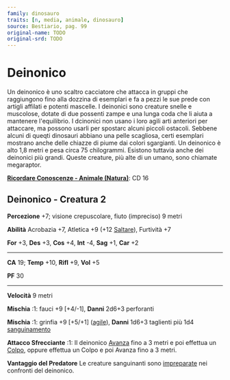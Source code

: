 ```yaml
---
family: dinosauro
traits: [n, media, animale, dinosauro]
source: Bestiario, pag. 99
original-name: TODO
original-srd: TODO
---
```


# Deinonico

Un deinonico è uno scaltro cacciatore che attacca in gruppi che raggiungono fino
alla dozzina di esemplari e fa a pezzi le sue prede con artigli affilati e
potenti mascelle. I deinonici sono creature snelle e muscolose, dotate di due
possenti zampe e una lunga coda che li aiuta a mantenere l'equilibrio. I
dcinonici non usano i loro agili arti anteriori per attaccare, ma possono usarli
per spostarc alcuni piccoli ostacoli. Sebbene alcuni di queqti dinosauri abbiano
una pelle scagliosa, certi esemplari mostrano anche delle chiazze di piume dai
colori sgargianti. Un deinonico è alto 1,8 metri e pesa circa 75 chilogrammi.
Esistono tuttavia anche dei deinonici più grandi. Queste creature, più alte di
un umano, sono chiamate megaraptor.

**[Ricordare Conoscenze - Animale (Natura)](/azioni/ricordare-conoscenze)**: CD
16

## Deinonico - Creatura 2

**Percezione** +7; visione crepuscolare, fiuto (impreciso) 9 metri

**Abilità** Acrobazia +7, Atletica +9 (+12 [Saltare](/azioni/saltare)),
Furtività +7

**For** +3, **Des** +3, **Cos** +4, **Int** -4, **Sag** +1, **Car** +2

---

**CA** 19; **Temp** +10, **Rifl** +9, **Vol** +5

**PF** 30

---

**Velocità** 9 metri

**Mischia** :1: fauci +9 \[+4/-1], **Danni** 2d6+3 perforanti

**Mischia** :1: grinfia +9 \[+5/+1] ([agile](/tratti/agile)), **Danni** 1d6+3
taglienti più 1d4 [sanguinamento](/condizioni/danno-persistente)

**Attacco Sfrecciante** :1: Il deinonico [Avanza](/azioni/avanzare) fino a 3
metri e poi effettua un [Colpo](/azioni/colpire), oppure effettua un Colpo e poi
Avanza fino a 3 metri.

**Vantaggio del Predatore** Le creature sanguinanti sono
[impreparate](/condizioni/impreparato) nei confronti del deinonico.
